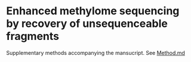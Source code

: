 # Enhanced methylome sequencing by recovery of unsequenceable fragments

Supplementary methods accompanying the mansucript. See [Method.md](Method.md)
